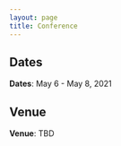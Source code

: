 ```yaml
---
layout: page
title: Conference
---
```


## Dates

**Dates**: May 6 - May 8, 2021

## Venue

**Venue**: TBD

<!-- ## Program 

TBD

<br> -->

<!-- ## List of abstracts

TBD

<br> -->